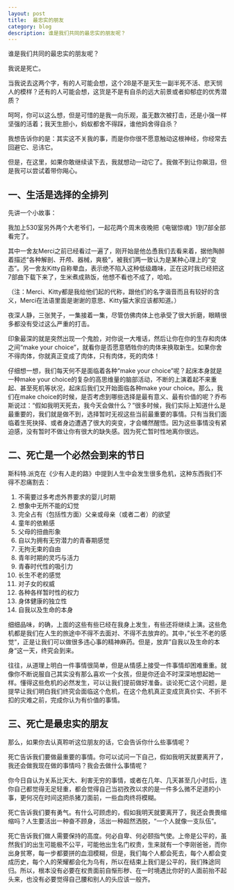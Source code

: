 ```yaml
---
layout: post
title:  最忠实的朋友
category: blog
description: 谁是我们共同的最忠实的朋友呢？
---
```


谁是我们共同的最忠实的朋友呢？

我说是死亡。

当我说去这两个字，有的人可能会想，这个2B是不是天生一副半死不活、悲天悯人的模样？还有的人可能会想，这货是不是有自杀的远大前景或者抑郁症的优秀潜质？

呵呵，你可以这么想，但是可惜的是我一向乐观，虽无数次被打击，还是小强一样坚强的活着；我天生胆小，蚂蚁都舍不得踩，谁他妈舍得自杀？

我想告诉你的是：其实这不关我的事，而是你你很不愿意触动这根神经，你经常去回避它、忌讳它。

但是，在这里，如果你敢继续读下去，我就想动一动它了。我做不到让你飙泪，但是我可以尝试着带你飚心。

## 一、生活是选择的全排列 ##
先讲一个小故事：

我加上530室另外两个大老爷们，一起花两个周末夜晚把《电锯惊魂》1到7部全部看完了。

其中一舍友Merci之前已经看过一遍了，刚开始是他怂恿我们去看来着，据他陶醉着描述“各种解剖、开颅、器械，爽极”，被我们两一致认为是某种心理上的“变态”。另一舍友Kitty自称晕血，表示绝不陷入这种低级趣味，正在这时我已经把这7部曲下载下来了，生米煮成熟饭，他想不看也不成了，哈哈。

（注：Merci、Kitty都是我给他们起的代称，跟他们的名字谐音而且有较好的含义，Merci在法语里面是谢谢的意思、Kitty猫大家应该都知道。）

夜深人静，三张凳子，一集接着一集，尽管仿佛肉体上也承受了很大折磨，眼睛很多都没有受过这么严重的打击。

印象最深的就是突然出现一个鬼脸，对你说一大堆话，然后让你在你的生存和肉体之间“make your choice”，就看你是否愿意牺牲你的肉体来换取新生。如果你舍不得肉体，你就真正变成了肉体，只有肉体，死的肉体！

仔细想一想，我们每天何不是面临着各种“make your choice”呢？起床本身就是一种make your choice的复杂的高思维量的脑部活动，不断的上演着起不来重起、甚至死机等状况，起床后我们又开始面临各种make your choice。那么，我们在make choice的时候，是否考虑到哪些选择是最有意义、最有价值的呢？乔布斯说过：“假如我明天死去，我今天会做什么？”很多时候，我们实际上知道什么是最重要的，我们就是做不到，选择暂时无视这些当前最重要的事情。只有当我们面临着生死抉择、或者身边遭遇了很大的突变，才会幡然醒悟。因为这些事情没有紧迫感，没有暂时不做让你有很大的缺失感。因为死亡暂时性地离你很远。

## 二、死亡是一个必然会到来的节日 ##
斯科特.派克在《少有人走的路》中提到人生中会发生很多危机，这种东西我们不得不忍痛割去：

1. 不需要过多考虑外界要求的婴儿时期
1. 想象中无所不能的幻觉
1. 完全占有（包括性方面）父亲或母亲（或者二者）的欲望
1. 童年的依赖感
1. 父母的扭曲形象
1. 自以为拥有无穷潜力的青春期感觉
1. 无拘无束的自由
1. 青年时期的灵巧与活力
1. 青春时代性的吸引力
1. 长生不老的感觉
1. 对子女的权威
1. 各种各样暂时性的权力
1. 身体健康的独立性
1. 自我以及生命的本身

细细品味，的确，上面的这些有些已经在我身上发生，有些还将继续上演。这些危机都是我们在人生的旅途中不得不去面对、不得不去放弃的。其中，”长生不老的感觉“，正是让我们可以做很多违心事的精神麻药。但是，放弃”自我以及生命的本身“这一天，终究会到来。

往往，从道理上明白一件事情很简单，但是从情感上接受一件事情却困难重重。就像你不断说服自己其实没有那么喜欢一个女孩，但是你还会不时深深地想起她一样。懂得这些危机的必然发生，可以让我们提前做好准备。谈论死亡这个问题，是提早让我们明白我们终究会面临这个危机，在这个危机真正变成货真价实、不折不扣的灾难之前，完成你认为有价值的事情。

## 三、死亡是最忠实的朋友 ##
那么，如果你去认真聆听这位朋友的话，它会告诉你什么些事情呢？

死亡告诉我们要做最重要的事情。你可以试问一下自己，假如我明天就要离开了，我还会做我现在做的事情吗？我会去做什么事情呢？

你今日自认为关系比天大、利害无穷的事情，或者在几年、几天甚至几小时后，连你自己都觉得无足轻重，都会觉得自己当初孜孜以求的是一件多么微不足道的小事，更何况在时间这把杀猪刀面前，一些血肉终将模糊。

死亡告诉我们要有勇气。有什么可顾虑的，假如我明天就要离开了，我还会畏畏缩缩吗？人生要活出一种奋不顾身，活出一种超然洒脱，“一个人就像一支队伍”。

死亡告诉我们做人需要保持的高度。何必自卑、何必颐指气使。上帝是公平的，虽然我们的出生可能极不公平，可能他出生名门权贵，生来就有一个李刚爸爸，而你出身贫寒，每一步都要拼的血泪模糊，但是，我们每个人都会死去，每个人都会变成历史，每个人的荣耀都会化为乌有，所以在结束上我们是公平的，我们殊途同归。所以，根本没有必要在权贵面前自惭形秽、在一时境遇比你好的人面前抬不起头来，也没有必要觉得自己腰和别人的头应该一般齐。